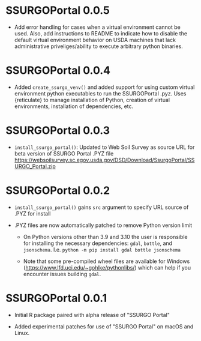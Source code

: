 # SSURGOPortal 0.0.5

* Add error handling for cases when a virtual environment cannot be used. Also, add instructions to README to indicate how to disable the default virtual environment behavior on USDA machines that lack administrative priveliges/ability to execute arbitrary python binaries.

# SSURGOPortal 0.0.4

* Added `create_ssurgo_venv()` and added support for using custom virtual environment python executables to run the SSURGOPortal .pyz. Uses {reticulate} to manage installation of Python, creation of virtual environments, installation of dependencies, etc.

# SSURGOPortal 0.0.3

* `install_ssurgo_portal()`: Updated to Web Soil Survey as source URL for beta version of SSURGO Portal .PYZ file  <https://websoilsurvey.sc.egov.usda.gov/DSD/Download/SsurgoPortal/SSURGO_Portal.zip>

# SSURGOPortal 0.0.2

* `install_ssurgo_portal()` gains `src` argument to specify URL source of .PYZ for install

* .PYZ files are now automatically patched to remove Python version limit

  * On Python versions other than 3.9 and 3.10 the user is responsible for installing the necessary dependencies: `gdal`, `bottle`, and `jsonschema`. I.e. `python -m pip install gdal bottle jsonschema`
  
  * Note that some pre-compiled wheel files are available for Windows (https://www.lfd.uci.edu/~gohlke/pythonlibs/) which can help if you encounter issues building `gdal`.

# SSURGOPortal 0.0.1

* Initial R package paired with alpha release of "SSURGO Portal"

* Added experimental patches for use of "SSURGO Portal" on macOS and Linux.
